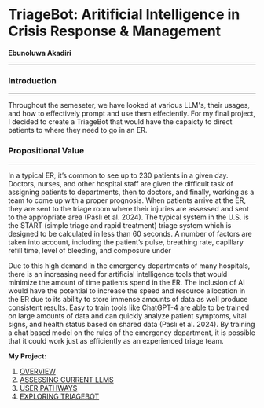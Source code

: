
# TriageBot: Aritificial Intelligence in Crisis Response & Management 
**Ebunoluwa Akadiri**
***


### Introduction
***

Throughout the semeseter, we have looked at various LLM's, their usages, and how to effectively prompt and use them effeciently. For my final project, I decided to create a TriageBot that would have the capaicty to direct patients to where they need to go in an ER. 

### Propositional Value
***

In a typical ER, it’s common to see up to 230 patients in a given day. Doctors, nurses, and other hospital staff are given the difficult task of assigning patients to departments, then to doctors, and finally, working as a team to come up with a proper prognosis. When patients arrive at the ER, they are sent to the triage room where their injuries are assessed and sent to the appropriate area (Paslı et al. 2024). The typical system in the U.S. is the START (simple triage and rapid treatment) triage system which is designed to be calculated in less than 60 seconds. A number of factors are taken into account, including the patient’s pulse, breathing rate, capillary refill time, level of bleeding, and composure under

Due to this high demand in the emergency departments of many hospitals, there is an increasing need for artificial intelligence tools that would minimize the amount of time patients spend in the ER. The inclusion of AI would have the potential to increase the speed and resource allocation in the ER due to its ability to store immense amounts of data as well produce consistent results. Easy to train tools like ChatGPT-4 are able to be trained on large amounts of data and can quickly analyze patient symptoms, vital signs, and health status based on shared data (Paslı et al. 2024). By training a chat based model on the rules of the emergency department, it is possible that it could work just as efficiently as an experienced triage team. 

**My Project:**
1. [OVERVIEW](https://github.com/eakadiri/COMM4190-Final-Project---Developing-a-Triage-ChatBot-/blob/master/Overview.ipynb)
2. [ASSESSING CURRENT LLMS](https://github.com/eakadiri/COMM4190-Final-Project---Developing-a-Triage-ChatBot-/blob/master/Assessing%20Current%20LLMs.ipynb)
4. [USER PATHWAYS](https://github.com/eakadiri/COMM4190-Final-Project---Developing-a-Triage-ChatBot-/blob/master/User%20Pathways.ipynb)
5. [EXPLORING TRIAGEBOT](https://github.com/eakadiri/COMM4190-Final-Project---Developing-a-Triage-ChatBot-/blob/master/Exploring%20TriageBot.ipynb)

```python

```
